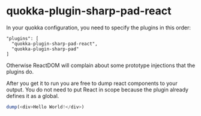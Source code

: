 # quokka-plugin-sharp-pad-react

In your quokka configuration, you need to specify the plugins in this order:

```
"plugins": [
  "quokka-plugin-sharp-pad-react",
  "quokka-plugin-sharp-pad"
]
```

Otherwise ReactDOM will complain about some prototype injections that the plugins do.

After you get it to run you are free to dump react components to your output. You do not need to put React in scope because the plugin already defines it as a global.

```js
dump(<div>Hello World!</div>)
```
